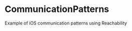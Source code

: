 CommunicationPatterns
=====================

Example of iOS communication patterns using Reachability

